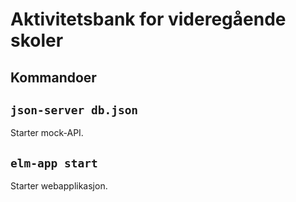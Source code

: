 # Aktivitetsbank for videregående skoler


## Kommandoer

## `json-server db.json`

Starter mock-API.

## `elm-app start`

Starter webapplikasjon.

